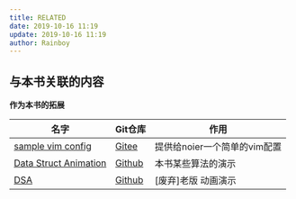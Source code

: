 ```yaml
---
title: RELATED
date: 2019-10-16 11:19
update: 2019-10-16 11:19
author: Rainboy
---
```



## 与本书关联的内容

**作为本书的拓展**

| 名字                                                                        | Git仓库                                                      | 作用                         |
|-----------------------------------------------------------------------------|--------------------------------------------------------------|------------------------------|
| [sample vim config](https://rainboy.gitee.io/sample-vim-config/)            | [Gitee](https://gitee.com/Rainboy/sample-vim-config)         | 提供给noier一个简单的vim配置 |
| [Data Struct Animation](http://rainboy.coding.me/Data-Structure-Animation/) | [Github](https://github.com/rbookr/Data-Structure-Animation) | 本书某些算法的演示           |
| [DSA](https://friendly-borg-fff51b.netlify.com/#/)                          | [Github](https://github.com/RainboyNoip/dsa)                 | [废弃]老版 动画演示          |

